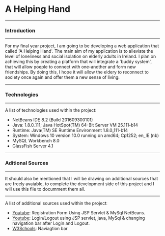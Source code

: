# A Helping Hand 
***
### Introduction
***
For my final year project, I am going to be developing a web application that called 'A Helping Hand'. The main aim of my application is to alleviate the level of loneliness and social isolation on elderly adults in Ireland. I plan on achieving this by creating a platform that will integrate a 'buddy system', that will allow poeple to connect with one-another and form new friendships. By doing this, I hope it will allow the eldery to reconnect to society once again and offer them a new sense of living. 
***
### Technologies
***
A list of technologies used within the project:
* NetBeans IDE 8.2 (Build 201609300101)
* Java: 1.8.0_111; Java HotSpot(TM) 64-Bit Server VM 25.111-b14
* Runtime: Java(TM) SE Runtime Environment 1.8.0_111-b14
* System: Windows 10 version 10.0 running on amd64; Cp1252; en_IE (nb)
* MySQL Workbench 8.0
* GlassFish Server 4.1
***
### Aditional Sources 
***
It should also be mentioned that I will be drawing on additional sources that are freely avaiable, to complete the development side of this project and I will use this file to documment them all. 
***
A list of additional sources used within the project:
* [Youtube](https://www.youtube.com/watch?v=lBB_hZj_vXM): Registration Form Using JSP Servlet & MySql NetBeans.
* [Youtube](https://www.youtube.com/watch?v=7u9XtWIXzOA): Login/Logout using JSP servlet, java, MySql & changing navigation bar after Login and Logout.
* [W3Schools](https://www.w3schools.com/css/tryit.asp?filename=trycss_navbar_horizontal_responsive): Naviagtion bar
